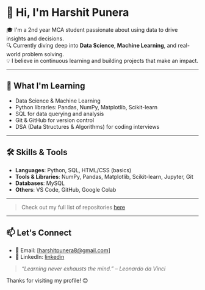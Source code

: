 # 👋 Hi, I'm Harshit Punera

🎓 I'm a 2nd year MCA student passionate about using data to drive insights and decisions.  
🔍 Currently diving deep into **Data Science**, **Machine Learning**, and real-world problem solving.  
💡 I believe in continuous learning and building projects that make an impact.

---

## 🧠 What I'm Learning
- Data Science & Machine Learning
- Python libraries: Pandas, NumPy, Matplotlib, Scikit-learn
- SQL for data querying and analysis
- Git & GitHub for version control
- DSA (Data Structures & Algorithms) for coding interviews

---

## 🛠️ Skills & Tools
- **Languages**: Python, SQL, HTML/CSS (basics)
- **Tools & Libraries**: NumPy, Pandas, Matplotlib, Scikit-learn, Jupyter, Git
- **Databases**: MySQL
- **Others**: VS Code, GitHub, Google Colab

---
> Check out my full list of repositories [here](https://github.com/harshitpunera?tab=repositories)

---

## 📫 Let's Connect
- 📧 Email: [harshitpunera8@gmail.com]
- 💼 LinkedIn: [linkedin]((https://www.linkedin.com/in/harshitpunera09?lipi=urn%3Ali%3Apage%3Ad_flagship3_profile_view_base_contact_details%3BdROUzBWBSgmnHkOqoWfXNA%3D%3D))

> _“Learning never exhausts the mind.” – Leonardo da Vinci_

Thanks for visiting my profile! 😊
